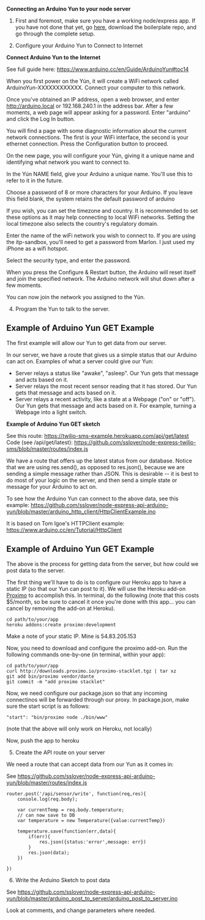 **Connecting an Arduino Yun to your node server**

1) First and foremost, make sure you have a working node/express app. If you have not done that yet, go [here](https://github.com/sslover/node-express-api-boilerplate), download the boilerplate repo, and go through the complete setup.

2) Configure your Arduino Yun to Connect to Internet

**Connect Arduino Yun to the Internet**

See full guide here: https://www.arduino.cc/en/Guide/ArduinoYun#toc14

When you first power on the Yún, it will create a WiFi network called ArduinoYun-XXXXXXXXXXXX. Connect your computer to this network.

Once you've obtained an IP address, open a web browser, and enter http://arduino.local or 192.168.240.1 in the address bar. After a few moments, a web page will appear asking for a password. Enter "arduino" and click the Log In button.

You will find a page with some diagnostic information about the current network connections. The first is your WiFi interface, the second is your ethernet connection. Press the Configuration button to proceed.

On the new page, you will configure your Yún, giving it a unique name and identifying what network you want to connect to.

In the Yún NAME field, give your Arduino a unique name. You'll use this to refer to it in the future.

Choose a password of 8 or more characters for your Arduino. If you leave this field blank, the system retains the default password of arduino

If you wish, you can set the timezone and country. It is recommended to set these options as it may help connecting to local WiFi networks. Setting the local timezone also selects the country's regulatory domain.

Enter the name of the wiFi network you wish to connect to. If you are using the itp-sandbox, you'll need to get a password from Marlon. I just used my iPhone as a wifi hotspot.

Select the security type, and enter the password.

When you press the Configure & Restart button, the Arduino will reset itself and join the specified network. The Arduino network will shut down after a few moments.

You can now join the network you assigned to the Yún.

4) Program the Yun to talk to the server.

Example of Arduino Yun GET Example
----------------------------------

The first example will allow our Yun to get data from our server.

In our server, we have a route that gives us a simple status that our Arduino can act on. Examples of what a server could give our Yun:

 * Server relays a status like "awake", "asleep". Our Yun gets that message and acts based on it.
 * Server relays the most recent sensor reading that it has stored. Our Yun gets that message and acts based on it.
 * Server relays a recent activity, like a state at a Webpage ("on" or "off"). Our Yun gets that message and acts based on it. For example, turning a Webpage into a light switch.

**Example of Arduino Yun GET sketch**

See this route: https://twilio-sms-example.herokuapp.com/api/get/latest
Code (see /api/get/latest): https://github.com/sslover/node-express-twilio-sms/blob/master/routes/index.js

We have a route that offers up the latest status from our database. Notice that we are using res.send(), as opposed to res.json(), because we are sending a simple message rather than JSON. This is desirable -- it is best to do most of your logic on the server, and then send a simple state or message for your Arduino to act on.

To see how the Arduino Yun can connect to the above data, see this example: https://github.com/sslover/node-express-api-arduino-yun/blob/master/arduino_http_client/HttpClientExample.ino

It is based on Tom Igoe's HTTPClient example: https://www.arduino.cc/en/Tutorial/HttpClient

Example of Arduino Yun GET Example
----------------------------------

The above is the process for getting data from the server, but how could we post data to the server. 

The first thing we'll have to do is to configure our Heroku app to have a static IP (so that our Yun can post to it). We will use the Heroku add-on [Proximo](https://devcenter.heroku.com/articles/proximo) to accomplish this. In terminal, do the following (note that this costs $5/month, so be sure to cancel it once you're done with this app... you can cancel by removing the add-on at Heroku).
	
	cd path/to/your/app
	heroku addons:create proximo:development

Make a note of your static IP. Mine is 54.83.205.153

Now, you need to download and configure the proximo add-on. Run the following commands one-by-one (in terminal, within your app):
	
	cd path/to/your/app
	curl http://downloads.proximo.io/proximo-stacklet.tgz | tar xz
	git add bin/proximo vendor/dante
	git commit -m "add proximo stacklet"

Now, we need configure our package.json so that any incoming connectinos will be forwarded through our proxy. In package.json, make sure the start script is as follows:

	"start": "bin/proximo node ./bin/www"

(note that the above will only work on Heroku, not locally)

Now, push the app to heroku

5) Create the API route on your server

We need a route that can accept data from our Yun as it comes in:

See https://github.com/sslover/node-express-api-arduino-yun/blob/master/routes/index.js

	router.post('/api/sensor/write', function(req,res){
	    console.log(req.body);
	    
	    var currentTemp = req.body.temperature;
	    // can now save to DB
	    var temperature = new Temperature({value:currentTemp})

	    temperature.save(function(err,data){
	    	if(err){
	    		res.json({status:'error',message: err})
	    	}
	    	res.json(data);
	    })

	})	


6) Write the Arduino Sketch to post data

See https://github.com/sslover/node-express-api-arduino-yun/blob/master/arduino_post_to_server/arduino_post_to_server.ino

Look at comments, and change parameters where needed.